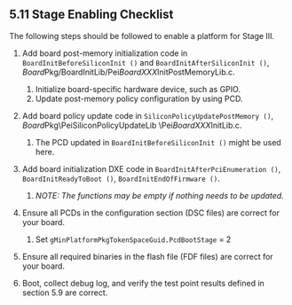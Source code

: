 <!--- @file
  5.11 Stage Enabling Checklist

  Copyright (c) 2019, Intel Corporation. All rights reserved.<BR>

  Redistribution and use in source (original document form) and 'compiled'
  forms (converted to PDF, epub, HTML and other formats) with or without
  modification, are permitted provided that the following conditions are met:

  1) Redistributions of source code (original document form) must retain the
     above copyright notice, this list of conditions and the following
     disclaimer as the first lines of this file unmodified.

  2) Redistributions in compiled form (transformed to other DTDs, converted to
     PDF, epub, HTML and other formats) must reproduce the above copyright
     notice, this list of conditions and the following disclaimer in the
     documentation and/or other materials provided with the distribution.

  THIS DOCUMENTATION IS PROVIDED BY TIANOCORE PROJECT "AS IS" AND ANY EXPRESS OR
  IMPLIED WARRANTIES, INCLUDING, BUT NOT LIMITED TO, THE IMPLIED WARRANTIES OF
  MERCHANTABILITY AND FITNESS FOR A PARTICULAR PURPOSE ARE DISCLAIMED. IN NO
  EVENT SHALL TIANOCORE PROJECT  BE LIABLE FOR ANY DIRECT, INDIRECT, INCIDENTAL,
  SPECIAL, EXEMPLARY, OR CONSEQUENTIAL DAMAGES (INCLUDING, BUT NOT LIMITED TO,
  PROCUREMENT OF SUBSTITUTE GOODS OR SERVICES; LOSS OF USE, DATA, OR PROFITS;
  OR BUSINESS INTERRUPTION) HOWEVER CAUSED AND ON ANY THEORY OF LIABILITY,
  WHETHER IN CONTRACT, STRICT LIABILITY, OR TORT (INCLUDING NEGLIGENCE OR
  OTHERWISE) ARISING IN ANY WAY OUT OF THE USE OF THIS DOCUMENTATION, EVEN IF
  ADVISED OF THE POSSIBILITY OF SUCH DAMAGE.

-->

## 5.11 Stage Enabling Checklist

The following steps should be followed to enable a platform for Stage III.

1. Add board post-memory initialization code in `BoardInitBeforeSiliconInit ()`
   and `BoardInitAfterSiliconInit ()`, *Board*Pkg/BoardInitLib/Pei*BoardXXX*InitPostMemoryLib.c.
    1. Initialize board-specific hardware device, such as GPIO.
    2. Update post-memory policy configuration by using PCD.

1. Add board policy update code in `SiliconPolicyUpdatePostMemory ()`,
   *Board*Pkg\PeiSiliconPolicyUpdateLib \Pei*BoardXXX*InitLib.c.
    1. The PCD updated in `BoardInitBeforeSiliconInit ()` might be used here.

2. Add board initialization DXE code in `BoardInitAfterPciEnumeration ()`,
   `BoardInitReadyToBoot ()`, `BoardInitEndOfFirmware ()`.
    1. _NOTE: The functions may be empty if nothing needs to be updated._

3. Ensure all PCDs in the configuration section (DSC files) are correct for your board.

    1. Set `gMinPlatformPkgTokenSpaceGuid.PcdBootStage` = 2

4. Ensure all required binaries in the flash file (FDF files) are correct for your board.

5. Boot, collect debug log, and verify the test point results defined in section 5.9 are correct.

